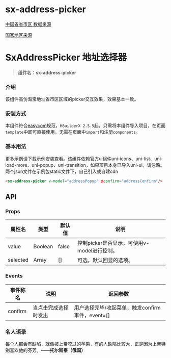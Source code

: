 # sx-address-picker
 [中国省省市区 数据来源](https://github.com/modood/Administrative-divisions-of-China)

 [国家地区来源](https://h5api.m.taobao.com/h5/mtop.cainiao.address.ua.global.area.list/1.0/?jsv=2.5.1&appKey=12574478&t=1712242102859&sign=0a30509ed7f24a5bf58a953d3d908dc2&api=mtop.cainiao.address.ua.global.area.list&v=1.0&dataType=jsonp&type=jsonp&callback=mtopjsonp2&data=%7B%22sn%22%3A%22suibianchuan%22%7D)

# SxAddressPicker 地址选择器
> **组件名：sx-address-picker**

### 介绍

该组件高仿淘宝地址省市区区域的picker交互效果，效果基本一致。



### 安装方式

本组件符合[easycom](https://uniapp.dcloud.io/collocation/pages?id=easycom)规范，`HBuilderX 2.5.5`起，只需将本组件导入项目，在页面`template`中即可直接使用，无需在页面中`import`和注册`components`。

### 基本用法 

更多示例请下载示例安装查看。该组件依赖官方ui组件uni-icons、uni-list、uni-load-more、uni-popup、uni-transition，如果项目本身已导入uni-ui，请忽略。
两个json文件在示例包static文件下，自己引入或自建cdn

```html
<sx-address-picker v-model="addressPopup" @confirm="addressConfirm"/>
```

## API

### Props

| 属性名    | 类型           | 默认值 | 说明                            |
| --------- | -------------- | ------ | ------------------------------- |
| value | Boolean | false | 控制picker是否显示，可使用v-model进行控制。 |
| selected | Array          | []     | 可选，默认回显的选项。 |

### Events

| 事件称名 | 说明                 | 返回参数                                         |
| -------- | -------------------- | ------------------------------------------------ |
| confirm  | 当点击完成选择时发出 | 用户选择完毕/收起菜单，触发confirm事件，event=[] |

### 名人语录

每个人都会有缺陷，就像被上帝咬过的苹果，有的人缺陷比较大，正是因为上帝特别喜欢他的芬芳。——**托尔斯泰（俄国）**
